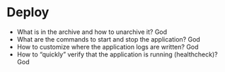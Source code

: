 # Deploy
* What is in the archive and how to unarchive it? God
* What are the commands to start and stop the application? God
* How to customize where the application logs are written? God
* How to “quickly” verify that the application is running (healthcheck)? God